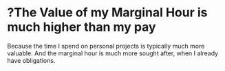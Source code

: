 # ?The Value of my Marginal Hour is much higher than my pay
Because the time I spend on personal projects is typically much more valuable. And the marginal hour is much more sought after, when I already have obligations.

<!-- {BearID:4D621936-99C9-469A-933C-157FF49E5669-58453-0000035F560FA433} -->

